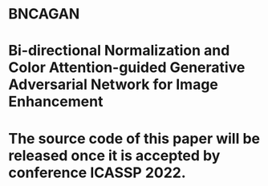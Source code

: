 # BNCAGAN
# Bi-directional Normalization and Color Attention-guided Generative Adversarial Network for Image Enhancement
# The source code of this paper will be released once it is accepted by conference ICASSP 2022.
